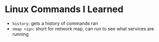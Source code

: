 # Linux Commands I Learned
* `history`: gets a history of commands ran
* `nmap <ip>`: short for network map, can run to see what services are running
